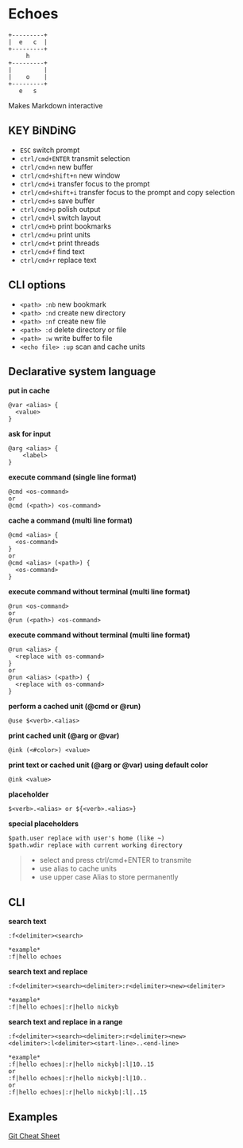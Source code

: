 # Echoes
```
+---------+
|  e   c  |
+---------+
     h
+---------+
|         |
|    o    |
+---------+
   e   s   
```

Makes Markdown interactive

## KEY BiNDiNG

* `ESC` switch prompt
* `ctrl/cmd+ENTER`   transmit selection
* `ctrl/cmd+n`       new buffer
* `ctrl/cmd+shift+n` new window
* `ctrl/cmd+i`       transfer focus to the prompt
* `ctrl/cmd+shift+i` transfer focus to the prompt and copy selection
* `ctrl/cmd+s`       save buffer
* `ctrl/cmd+p`       polish output
* `ctrl/cmd+l`       switch layout
* `ctrl/cmd+b`       print bookmarks
* `ctrl/cmd+u`       print units
* `ctrl/cmd+t`       print threads
* `ctrl/cmd+f`       find text
* `ctrl/cmd+r`       replace text

## CLI options

* `<path> :nb` new bookmark
* `<path> :nd` create new directory
* `<path> :nf` create new file
* `<path> :d` delete directory or file
* `<path> :w` write buffer to file
* `<echo file> :up` scan and cache units

## Declarative system language

**put in cache**
```
@var <alias> {
  <value>
}
```

**ask for input**
```
@arg <alias> {
	<label>
}
```

**execute command (single line format)**
```
@cmd <os-command>
or
@cmd (<path>) <os-command>
```

**cache a command (multi line format)**
```
@cmd <alias> {
  <os-command>
}
or
@cmd <alias> (<path>) {
  <os-command>
}
```

**execute command without terminal (multi line format)**
```
@run <os-command>
or
@run (<path>) <os-command>
```

**execute command without terminal (multi line format)**
```
@run <alias> {
  <replace with os-command>
}
or
@run <alias> (<path>) {
  <replace with os-command>
}
```

**perform a cached unit (@cmd or @run)**
```
@use $<verb>.<alias>
```

**print cached unit (@arg or @var)**
```
@ink (<#color>) <value>
```

**print text or cached unit (@arg or @var) using default color**
```
@ink <value>
```

**placeholder**
```
$<verb>.<alias> or ${<verb>.<alias>}
```

**special placeholders**
```
$path.user replace with user's home (like ~)
$path.wdir replace with current working directory
```

> * select and press ctrl/cmd+ENTER to transmite
> * use alias to cache units
> * use upper case Alias to store permanently

## CLI

**search text**
```
:f<delimiter><search>

*example*
:f|hello echoes
```

**search text and replace**
```
:f<delimiter><search><delimiter>:r<delimiter><new><delimiter>

*example*
:f|hello echoes|:r|hello nickyb
```

**search text and replace in a range**
```
:f<delimiter><search><delimiter>:r<delimiter><new><delimiter>:l<delimiter><start-line>..<end-line>

*example*
:f|hello echoes|:r|hello nickyb|:l|10..15
or
:f|hello echoes|:r|hello nickyb|:l|10..
or
:f|hello echoes|:r|hello nickyb|:l|..15
```

## Examples
[Git Cheat Sheet](./cheat-sheets/git.echo?ts=2)
